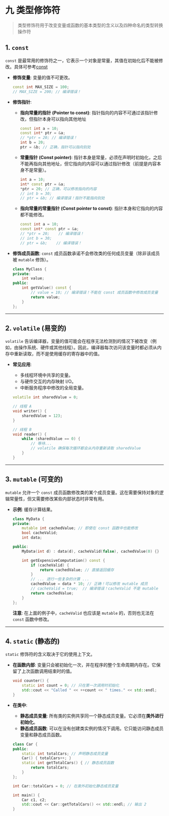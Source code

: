 

# 九 类型修饰符


>类型修饰符用于改变变量或函数的基本类型的含义以及四种命名的类型转换操作符


## 1. `const`

`const` 是最常用的修饰符之一，它表示一个对象是常量，其值在初始化后不能被修改。具体可参考[const](docs/C/C++/07-const.md)

- **修饰变量**: 变量的值不可更改。
    
    ```cpp
    const int MAX_SIZE = 100;
    // MAX_SIZE = 200; // 编译错误！
    ```
    
- **修饰指针**:
    
    - **指向常量的指针 (Pointer to const)**: 指针指向的内容不可通过该指针修改，但指针本身可以指向其他地址
        
        ```cpp
        const int a = 10;
        const int* ptr = &a;
        // *ptr = 20; // 编译错误！
        int b = 20;
        ptr = &b; // 正确，指针可以指向别处
        ```
        
    - **常量指针 (Const pointer)**: 指针本身是常量，必须在声明时初始化，之后不能再指向其他地址，但它指向的内容可以通过指针修改（前提是内容本身不是常量）。
        
        ```cpp
        int a = 10;
        int* const ptr = &a;
        *ptr = 20; // 正确，可以修改指向的内容
        // int b = 30;
        // ptr = &b; // 编译错误！指针不能指向别处
        ```
        
    - **指向常量的常量指针 (Const pointer to const)**: 指针本身和它指向的内容都不能修改。
        
        ```cpp
        const int a = 10;
        const int* const ptr = &a;
        // *ptr = 20;    // 编译错误！
        // int b = 30;
        // ptr = &b;    // 编译错误！
        ```
        
- **修饰成员函数**: `const` 成员函数承诺不会修改类的任何成员变量（除非该成员被 `mutable` 修饰）。
    ```cpp
    class MyClass {
    private:
        int value;
    public:
        int getValue() const {
            // value = 10; // 编译错误！不能在 const 成员函数中修改成员变量
            return value;
        }
    };
    ```
    

---

## 2. `volatile` (易变的)

`volatile` 告诉编译器，变量的值可能会在程序无法检测到的情况下被改变（例如，由操作系统、硬件或其他线程）。因此，编译器每次访问该变量时都必须从内存中重新读取，而不是使用缓存的寄存器中的值。

- **常见应用**:
    
    - 多线程环境中共享的变量。
    - 与硬件交互的内存映射 I/O。
    - 中断服务程序中修改的全局变量。
    
    ```cpp
    volatile int sharedValue = 0;
    
    // 线程 A
    void writer() {
        sharedValue = 123;
    }
    
    // 线程 B
    void reader() {
        while (sharedValue == 0) {
            // 等待...
            // volatile 确保每次循环都会从内存重新读取 sharedValue
        }
    }
    ```
    

---

## 3. `mutable` (可变的)

`mutable` 允许一个 `const` 成员函数修改类的某个成员变量。这在需要保持对象的逻辑常量性，但又需要修改某些内部状态时非常有用。

- **示例**: 缓存计算结果。
    
    ```cpp
    class MyData {
    private:
        mutable int cachedValue; // 即使在 const 函数中也能修改
        bool cacheValid;
        int data;
    
    public:
        MyData(int d) : data(d), cacheValid(false), cachedValue(0) {}
    
        int getExpensiveComputation() const {
            if (cacheValid) {
                return cachedValue; // 直接返回缓存
            }
            // ... 进行一些复杂的计算 ...
            cachedValue = data * 10; // 正确！可以修改 mutable 成员
            // cacheValid = true;  // 编译错误！cacheValid 不是 mutable
            return cachedValue;
        }
    };
    ```
    
    **注意**: 在上面的例子中，`cacheValid` 也应该是 `mutable` 的，否则也无法在 `const` 函数中修改。

---

## 4. `static` (静态的)

`static` 修饰符的含义取决于它的使用上下文。

- **在函数内部**: 变量只会被初始化一次，并在程序的整个生命周期内存在。它保留了上次函数调用结束时的值。
    
    ```cpp
    void counter() {
        static int count = 0; // 只在第一次调用时初始化
        std::cout << "Called " << ++count << " times." << std::endl;
    }
    ```
    
- **在类中**:
    
    - **静态成员变量**: 所有类的实例共享同一个静态成员变量。它必须在**类外进行初始化**。
    - **静态成员函数**: 可以在没有创建类实例的情况下调用。它只能访问静态成员变量和静态成员函数。
    
    ```cpp
    class Car {
    public:
        static int totalCars; // 声明静态成员变量
        Car() { totalCars++; }
        static int getTotalCars() { // 静态成员函数
            return totalCars;
        }
    };
    
    int Car::totalCars = 0; // 在类外初始化静态成员变量
    
    int main() {
        Car c1, c2;
        std::cout << Car::getTotalCars() << std::endl; // 输出 2
    }
    ```
    